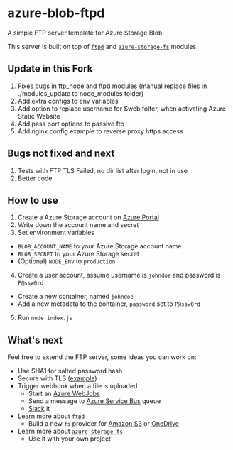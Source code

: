 azure-blob-ftpd
===============

A simple FTP server template for Azure Storage Blob.

This server is built on top of [`ftpd`](https://www.npmjs.com/package/ftpd) and [`azure-storage-fs`](https://www.npmjs.com/package/azure-storage-fs) modules.

## Update in this Fork

1. Fixes bugs in ftp_node and ftpd modules (manual replace files in ./modules_update to node_modules folder)
2. Add extra configs to env variables
3. Add option to replace username for $web folter, when activating Azure Static Website
4. Add pass port options to passive ftp
5. Add nginx config example to reverse proxy https access

## Bugs not fixed and next
1. Tests with FTP TLS Failed, no dir list after login, not in use
2. Better code


## How to use

1. Create a Azure Storage account on [Azure Portal](https://portal.azure.com/)
2. Write down the account name and secret
3. Set environment variables
  * `BLOB_ACCOUNT_NAME` to your Azure Storage account name
  * `BLOB_SECRET` to your Azure Storage secret
  * (Optional) `NODE_ENV` to `production`
4. Create a user account, assume username is `johndoe` and password is `P@ssw0rd`
  * Create a new container, named `johndoe`
  * Add a new metadata to the container, `password` set to `P@ssw0rd`
5. Run `node index.js`

## What's next

Feel free to extend the FTP server, some ideas you can work on:

* Use SHA1 for salted password hash
* Secure with TLS ([example](https://github.com/sstur/nodeftpd/blob/master/test.js))
* Trigger webhook when a file is uploaded
  * Start an [Azure WebJobs](https://azure.microsoft.com/en-us/documentation/articles/web-sites-create-web-jobs/)
  * Send a message to [Azure Service Bus](https://azure.microsoft.com/en-us/documentation/articles/service-bus-nodejs-how-to-use-queues/) queue
  * [Slack](https://api.slack.com/) it
* Learn more about [`ftpd`](https://www.npmjs.com/package/ftpd)
  * Build a new `fs` provider for [Amazon S3](https://aws.amazon.com/s3/) or [OneDrive](https://onedrive.com/)
* Learn more about [`azure-storage-fs`](https://www.npmjs.com/package/azure-storage-fs)
  * Use it with your own project
